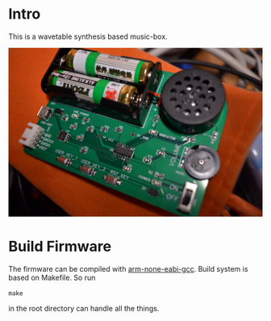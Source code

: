 # Intro

This is a wavetable synthesis based music-box. 

![music-box-photo](./doc/music-box-photo.jpg)

# Build Firmware

The firmware can be compiled with [arm-none-eabi-gcc](https://developer.arm.com/tools-and-software/open-source-software/developer-tools/gnu-toolchain/gnu-rm/downloads). Build system is based on Makefile. So run 

```
make
```

in the root directory can handle all the things.